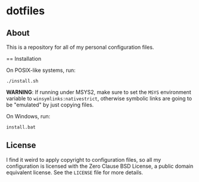 # dotfiles

## About

This is a repository for all of my personal configuration files.

== Installation

On POSIX-like systems, run:

	./install.sh

**WARNING**: If running under MSYS2, make sure to set the `MSYS` environment variable to `winsymlinks:nativestrict`, otherwise symbolic links are going to be "emulated" by just copying files.

On Windows, run:

	install.bat

## License

I find it weird to apply copyright to configuration files, so all my configuration is licensed with the Zero Clause BSD License, a public domain equivalent license. See the `LICENSE` file for more details.
